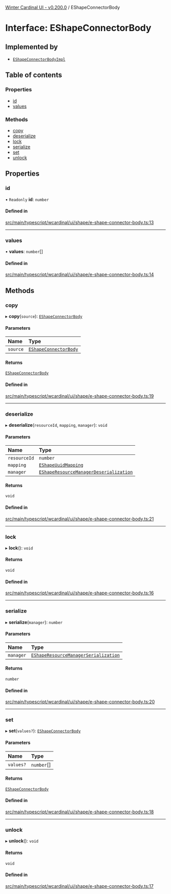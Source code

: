 [Winter Cardinal UI - v0.200.0](../index.md) / EShapeConnectorBody

# Interface: EShapeConnectorBody

## Implemented by

- [`EShapeConnectorBodyImpl`](../classes/EShapeConnectorBodyImpl.md)

## Table of contents

### Properties

- [id](EShapeConnectorBody.md#id)
- [values](EShapeConnectorBody.md#values)

### Methods

- [copy](EShapeConnectorBody.md#copy)
- [deserialize](EShapeConnectorBody.md#deserialize)
- [lock](EShapeConnectorBody.md#lock)
- [serialize](EShapeConnectorBody.md#serialize)
- [set](EShapeConnectorBody.md#set)
- [unlock](EShapeConnectorBody.md#unlock)

## Properties

### id

• `Readonly` **id**: `number`

#### Defined in

[src/main/typescript/wcardinal/ui/shape/e-shape-connector-body.ts:13](https://github.com/winter-cardinal/winter-cardinal-ui/blob/v0.200.0/src/main/typescript/wcardinal/ui/shape/e-shape-connector-body.ts#L13)

___

### values

• **values**: `number`[]

#### Defined in

[src/main/typescript/wcardinal/ui/shape/e-shape-connector-body.ts:14](https://github.com/winter-cardinal/winter-cardinal-ui/blob/v0.200.0/src/main/typescript/wcardinal/ui/shape/e-shape-connector-body.ts#L14)

## Methods

### copy

▸ **copy**(`source`): [`EShapeConnectorBody`](EShapeConnectorBody.md)

#### Parameters

| Name | Type |
| :------ | :------ |
| `source` | [`EShapeConnectorBody`](EShapeConnectorBody.md) |

#### Returns

[`EShapeConnectorBody`](EShapeConnectorBody.md)

#### Defined in

[src/main/typescript/wcardinal/ui/shape/e-shape-connector-body.ts:19](https://github.com/winter-cardinal/winter-cardinal-ui/blob/v0.200.0/src/main/typescript/wcardinal/ui/shape/e-shape-connector-body.ts#L19)

___

### deserialize

▸ **deserialize**(`resourceId`, `mapping`, `manager`): `void`

#### Parameters

| Name | Type |
| :------ | :------ |
| `resourceId` | `number` |
| `mapping` | [`EShapeUuidMapping`](EShapeUuidMapping.md) |
| `manager` | [`EShapeResourceManagerDeserialization`](../classes/EShapeResourceManagerDeserialization.md) |

#### Returns

`void`

#### Defined in

[src/main/typescript/wcardinal/ui/shape/e-shape-connector-body.ts:21](https://github.com/winter-cardinal/winter-cardinal-ui/blob/v0.200.0/src/main/typescript/wcardinal/ui/shape/e-shape-connector-body.ts#L21)

___

### lock

▸ **lock**(): `void`

#### Returns

`void`

#### Defined in

[src/main/typescript/wcardinal/ui/shape/e-shape-connector-body.ts:16](https://github.com/winter-cardinal/winter-cardinal-ui/blob/v0.200.0/src/main/typescript/wcardinal/ui/shape/e-shape-connector-body.ts#L16)

___

### serialize

▸ **serialize**(`manager`): `number`

#### Parameters

| Name | Type |
| :------ | :------ |
| `manager` | [`EShapeResourceManagerSerialization`](../classes/EShapeResourceManagerSerialization.md) |

#### Returns

`number`

#### Defined in

[src/main/typescript/wcardinal/ui/shape/e-shape-connector-body.ts:20](https://github.com/winter-cardinal/winter-cardinal-ui/blob/v0.200.0/src/main/typescript/wcardinal/ui/shape/e-shape-connector-body.ts#L20)

___

### set

▸ **set**(`values?`): [`EShapeConnectorBody`](EShapeConnectorBody.md)

#### Parameters

| Name | Type |
| :------ | :------ |
| `values?` | `number`[] |

#### Returns

[`EShapeConnectorBody`](EShapeConnectorBody.md)

#### Defined in

[src/main/typescript/wcardinal/ui/shape/e-shape-connector-body.ts:18](https://github.com/winter-cardinal/winter-cardinal-ui/blob/v0.200.0/src/main/typescript/wcardinal/ui/shape/e-shape-connector-body.ts#L18)

___

### unlock

▸ **unlock**(): `void`

#### Returns

`void`

#### Defined in

[src/main/typescript/wcardinal/ui/shape/e-shape-connector-body.ts:17](https://github.com/winter-cardinal/winter-cardinal-ui/blob/v0.200.0/src/main/typescript/wcardinal/ui/shape/e-shape-connector-body.ts#L17)
